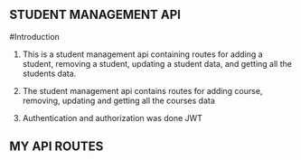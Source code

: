## STUDENT MANAGEMENT API

#Introduction

1. This is a student management api containing routes for adding a student, removing a student, updating a student data, and getting all the students data.

2. The student management api contains routes for adding course, removing, updating and getting all the courses data

3. Authentication and authorization was done JWT 


## MY API ROUTES

